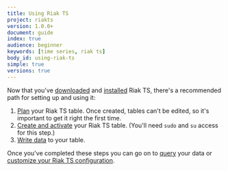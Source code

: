 ```yaml
---
title: Using Riak TS
project: riakts
version: 1.0.0+
document: guide
index: true
audience: beginner
keywords: [time series, riak ts]
body_id: using-riak-ts
simple: true
versions: true
---
```


[activating]: http://docs.basho.com/riakts/1.0.0/using/activating
[configuring]: http://docs.basho.com/riakts/1.0.0/using/configuring
[downloads]: http://docs.basho.com/riakts/latest/downloads/
[installing]: http://docs.basho.com/riakts/1.0.0/installing
[planning]: http://docs.basho.com/riakts/1.0.0/using/planning
[querying]: http://docs.basho.com/riakts/1.0.0/using/querying
[writing]: http://docs.basho.com/riakts/1.0.0/using/writingdata


Now that you've [downloaded][downloads] and [installed][installing] Riak TS, there's a recommended path for setting up and using it:

1. [Plan][planning] your Riak TS table. Once created, tables can't be edited, so it's important to get it right the first time.
2. [Create and activate][activating] your Riak TS table. (You'll need `sudo` and `su` access for this step.)
3. [Write data][writing] to your table.

Once you've completed these steps you can go on to [query][querying] your data or [customize your Riak TS configuration][configuring].
